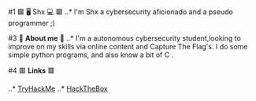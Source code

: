 #1 🟪 🖥️ Shx 💻 🟪
..* I'm Shx a cybersecurity aficionado and a pseudo programmer ;)

#3 🔷 **About me** 🔷
..* I'm a autonomous cybersecurity student,looking to improve on my skills via online content and Capture The Flag's. I do some simple python programs, and also know a bit of C .

#4 🟥 **Links** 🟥

..* [TryHackMe](https://tryhackme.com/p/Shxr "TryHackMe Profile")
..* [HackTheBox](https://app.hackthebox.com/users/897061 "HackTheBox Profile")
